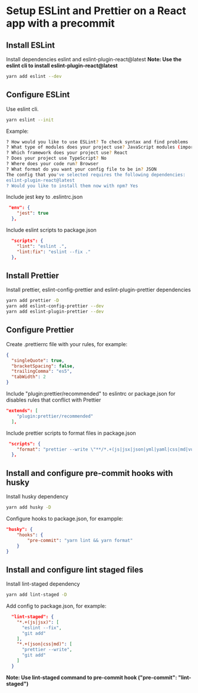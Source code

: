# Setup ESLint and Prettier on a React app with a precommit

## Install ESLint

Install dependencies eslint and eslint-plugin-react@latest
**Note: Use the eslint cli to install eslint-plugin-react@latest**

```bash
yarn add eslint --dev
```

## Configure ESLint

Use eslint cli.

```bash
yarn eslint --init
```

Example:

```bash
? How would you like to use ESLint? To check syntax and find problems
? What type of modules does your project use? JavaScript modules (import/export)
? Which framework does your project use? React
? Does your project use TypeScript? No
? Where does your code run? Browser
? What format do you want your config file to be in? JSON
The config that you've selected requires the following dependencies:
eslint-plugin-react@latest
? Would you like to install them now with npm? Yes
```

Include jest key to .eslintrc.json

```json
 "env": {
    "jest": true
  },
```

Include eslint scripts to package.json

```json
  "scripts": {
    "lint": "eslint .",
    "lint:fix": "eslint --fix ."
  },
```

## Install Prettier

Install prettier, eslint-config-prettier and eslint-plugin-prettier dependencies

```bash
yarn add prettier -D
yarn add eslint-config-prettier --dev
yarn add eslint-plugin-prettier --dev
```

## Configure Prettier

Create .prettierrc file with your rules, for example:

```json
{
  "singleQuote": true,
  "bracketSpacing": false,
  "trailingComma": "es5",
  "tabWidth": 2
}
```

Include "plugin:prettier/recommended" to eslintrc or package.json for disables rules that conflict with Prettier

```json
"extends": [
    "plugin:prettier/recommended"
  ],
```

Include prettier scripts to format files in package.json

```json
 "scripts": {
    "format": "prettier --write \"**/*.+(js|jsx|json|yml|yaml|css|md|vue)\""
  },
```

## Install and configure pre-commit hooks with husky

Install husky dependency

```bash
yarn add husky -D
```

Configure hooks to package.json, for exampple:

```json
"husky": {
    "hooks": {
        "pre-commit": "yarn lint && yarn format"
    }
}
```

## Install and configure lint staged files

Install lint-staged dependency

```bash
yarn add lint-staged -D
```

Add config to package.json, for example:

```json
  "lint-staged": {
    "*.+(js|jsx)": [
      "eslint --fix",
      "git add"
    ],
    "*.+(json|css|md)": [
      "prettier --write",
      "git add"
    ]
  }
```

**Note: Use lint-staged command to pre-commit hook ("pre-commit": "lint-staged")**
